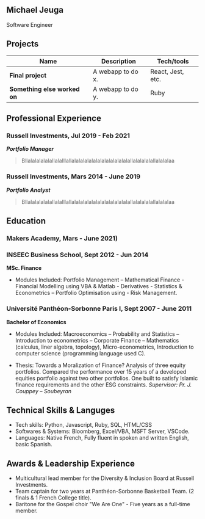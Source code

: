 ## Michael Jeuga

Software Engineer

## Projects

| Name                         | Description       | Tech/tools        |
| ---------------------------- | ----------------- | ----------------- |
| **Final project**            | A webapp to do x. | React, Jest, etc. |
| **Something else worked on** | A webapp to do y. | Ruby              |

## Professional Experience

### Russell Investments, Jul 2019 - Feb 2021
_**Portfolio Manager**_

>Bllalalalalalallalalllallalalalalalalalalalalalalalallalalalalallalalalaa



### Russell Investments, Mars 2014 - June 2019
_**Portfolio Analyst**_

>Bllalalalalalallalalllallalalalalalalalalalalalalalallalalalalallalalalaa




## Education

### Makers Academy, Mars - June 2021)

### INSEEC Business School, Sept 2012 - Jun 2014
**MSc. Finance**

* Modules Included: Portfolio Management – Mathematical Finance - Financial Modelling using VBA & Matlab -
      Derivatives - Statistics & Econometrics – Portfolio Optimisation using - Risk Management.



### Université Panthéon-Sorbonne Paris I, Sept 2007 - June 2011
**Bachelor of Economics**

* Modules Included: Macroeconomics – Probability and Statistics – Introduction to econometrics – Corporate Finance – 
Mathematics (calculus, liner algebra, topology), Micro-econometrics, Introduction to computer science (programming language used C).


* Thesis: Towards a Moralization of Finance?
      Analysis of three equity portfolios. 
      Compared the performance over 15 years of a developed equities portfolio against two other portfolios. 
      One built to satisfy Islamic finance requirements and the other ESG constraints. 
     _Supervisor: Pr. J. Couppey – Soubeyran_


## Technical Skills & Languges

 * Tech skills: Python, Javascript, Ruby, SQL, HTML/CSS
 * Softwares & Systems: Bloomberg, Excel/VBA, MSFT Server, VSCode.
 * Languages: Native French, Fully fluent in spoken and written English, basic Spanish.

## Awards & Leadership Experience
 
 * Multicultural lead member for the Diversity & Inclusion Board at Russell Investments.
 * Team captain for two years at Panthéon-Sorbonne Basketball Team. (2 finals & 1 French College title).
 * Baritone for the Gospel choir "We Are One" - Five years as a full-time member.
